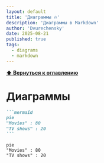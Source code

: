 ```yaml
---
layout: default
title: 'Диаграммы 🔥'
description: 'Диаграммы в Markdown'
author: 'Dvurechensky'
date: 2025-08-21
published: true
tags:
  - diagrams
  - markdown
---
```


**[⬆ Вернуться к оглавлению](../index.md)**

# Диаграммы

````md
```mermaid
pie
"Movies" : 80
"TV shows" : 20
```
````

```mermaid
pie
"Movies" : 80
"TV shows" : 20
```
